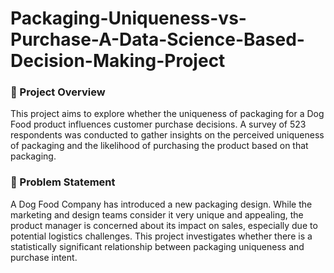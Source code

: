 # Packaging-Uniqueness-vs-Purchase-A-Data-Science-Based-Decision-Making-Project

### 📌 Project Overview

This project aims to explore whether the uniqueness of packaging for a Dog Food product influences customer purchase decisions. A survey of 523 respondents was conducted to gather insights on the perceived uniqueness of packaging and the likelihood of purchasing the product based on that packaging.

### 🎯 Problem Statement

A Dog Food Company has introduced a new packaging design. While the marketing and design teams consider it very unique and appealing, the product manager is concerned about its impact on sales, especially due to potential logistics challenges. This project investigates whether there is a statistically significant relationship between packaging uniqueness and purchase intent.

